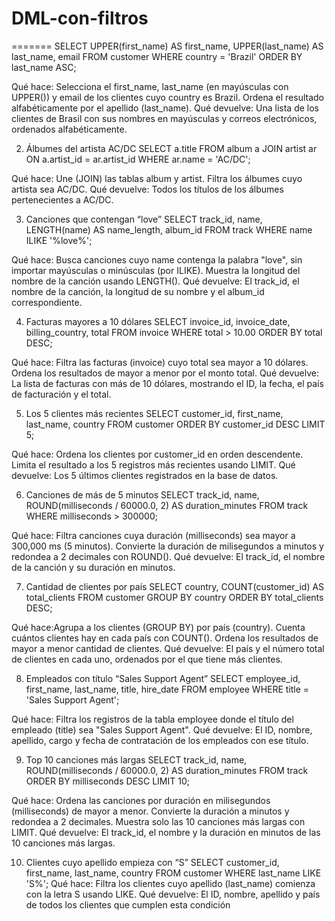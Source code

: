 # DML-con-filtros
=======
SELECT UPPER(first_name) AS first_name,
       UPPER(last_name)  AS last_name,
       email
FROM customer
WHERE country = 'Brazil'
ORDER BY last_name ASC;

Qué hace: Selecciona el first_name, last_name (en mayúsculas con UPPER()) y email de los clientes cuyo country es Brazil.
Ordena el resultado alfabéticamente por el apellido (last_name).
Qué devuelve: Una lista de los clientes de Brasil con sus nombres en mayúsculas y correos electrónicos, ordenados alfabéticamente.

2. Álbumes del artista AC/DC
SELECT a.title
FROM album a
JOIN artist ar ON a.artist_id = ar.artist_id
WHERE ar.name = 'AC/DC';

Qué hace: Une (JOIN) las tablas album y artist.
Filtra los álbumes cuyo artista sea AC/DC.
Qué devuelve: Todos los títulos de los álbumes pertenecientes a AC/DC.

3. Canciones que contengan “love”
SELECT track_id,
       name,
       LENGTH(name) AS name_length,
       album_id
FROM track
WHERE name ILIKE '%love%';

Qué hace: Busca canciones cuyo name contenga la palabra "love", sin importar mayúsculas o minúsculas (por ILIKE).
Muestra la longitud del nombre de la canción usando LENGTH().
Qué devuelve: El track_id, el nombre de la canción, la longitud de su nombre y el album_id correspondiente.

4. Facturas mayores a 10 dólares
SELECT invoice_id,
       invoice_date,
       billing_country,
       total
FROM invoice
WHERE total > 10.00
ORDER BY total DESC;

Qué hace: Filtra las facturas (invoice) cuyo total sea mayor a 10 dólares.
Ordena los resultados de mayor a menor por el monto total.
Qué devuelve: La lista de facturas con más de 10 dólares, mostrando el ID, la fecha, el país de facturación y el total.

5. Los 5 clientes más recientes
SELECT customer_id,
       first_name,
       last_name,
       country
FROM customer
ORDER BY customer_id DESC
LIMIT 5;

Qué hace: Ordena los clientes por customer_id en orden descendente.
Limita el resultado a los 5 registros más recientes usando LIMIT.
Qué devuelve: Los 5 últimos clientes registrados en la base de datos.

6. Canciones de más de 5 minutos
SELECT track_id,
       name,
       ROUND(milliseconds / 60000.0, 2) AS duration_minutes
FROM track
WHERE milliseconds > 300000;

Qué hace: Filtra canciones cuya duración (milliseconds) sea mayor a 300,000 ms (5 minutos).
Convierte la duración de milisegundos a minutos y redondea a 2 decimales con ROUND().
Qué devuelve: El track_id, el nombre de la canción y su duración en minutos.

7. Cantidad de clientes por país
SELECT country,
       COUNT(customer_id) AS total_clients
FROM customer
GROUP BY country
ORDER BY total_clients DESC;

Qué hace:Agrupa a los clientes (GROUP BY) por país (country).
Cuenta cuántos clientes hay en cada país con COUNT().
Ordena los resultados de mayor a menor cantidad de clientes.
Qué devuelve: El país y el número total de clientes en cada uno, ordenados por el que tiene más clientes.

8. Empleados con título “Sales Support Agent”
SELECT employee_id,
       first_name,
       last_name,
       title,
       hire_date
FROM employee
WHERE title = 'Sales Support Agent';

Qué hace: Filtra los registros de la tabla employee donde el título del empleado (title) sea "Sales Support Agent".
Qué devuelve: El ID, nombre, apellido, cargo y fecha de contratación de los empleados con ese título.

9. Top 10 canciones más largas
SELECT track_id,
       name,
       ROUND(milliseconds / 60000.0, 2) AS duration_minutes
FROM track
ORDER BY milliseconds DESC
LIMIT 10;

Qué hace: Ordena las canciones por duración en milisegundos (milliseconds) de mayor a menor.
Convierte la duración a minutos y redondea a 2 decimales.
Muestra solo las 10 canciones más largas con LIMIT.
Qué devuelve: El track_id, el nombre y la duración en minutos de las 10 canciones más largas.

10. Clientes cuyo apellido empieza con “S”
SELECT customer_id,
       first_name,
       last_name,
       country
FROM customer
WHERE last_name LIKE 'S%';
Qué hace: Filtra los clientes cuyo apellido (last_name) comienza con la letra S usando LIKE.
Qué devuelve: El ID, nombre, apellido y país de todos los clientes que cumplen esta condición
